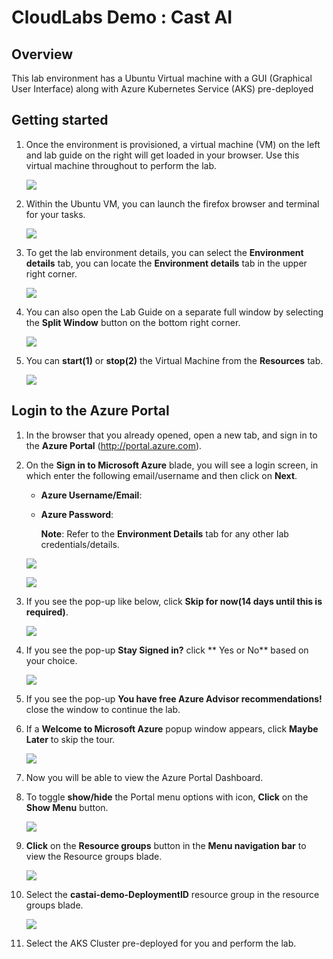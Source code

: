 # CloudLabs Demo : Cast AI

## Overview
This lab environment has a Ubuntu Virtual machine with a GUI (Graphical User Interface) along with Azure Kubernetes Service (AKS) pre-deployed

## Getting started

1. Once the environment is provisioned, a virtual machine (VM) on the left and lab guide on the right will get loaded in your browser. Use this virtual machine throughout to perform the lab.

   ![](images/vmandguide.png)
   
2. Within the Ubuntu VM, you can launch the firefox browser and terminal for your tasks.

   ![](images/ubuntu.png)

3. To get the lab environment details, you can select the **Environment details** tab, you can locate the **Environment details** tab in the upper right corner.
   
   ![](images/env-details.png)

4. You can also open the Lab Guide on a separate full window by selecting the **Split Window** button on the bottom right corner.
   
   ![](images/splitwindow.png)
 
5. You can **start(1)** or **stop(2)** the Virtual Machine from the **Resources** tab.

   ![](images/resources.png)
   
## Login to the Azure Portal

1. In the browser that you already opened, open a new tab, and sign in to the **Azure Portal** (<http://portal.azure.com>).

1. On the **Sign in to Microsoft Azure** blade, you will see a login screen, in which enter the following email/username and then click on **Next**.  

   * **Azure Username/Email**:  <inject key="AzureAdUserEmail"></inject> 
   * **Azure Password**:  <inject key="AzureAdUserPassword"></inject>

        **Note**: Refer to the **Environment Details** tab for any other lab credentials/details.
        
    ![](images/image-004.jpg)
  
    ![](images/image-005.jpg)
  
1. If you see the pop-up like below, click **Skip for now(14 days until this is required)**.

    ![](images/image004.png)

1. If you see the pop-up **Stay Signed in?** click ** Yes or No** based on your choice.

    ![](images/image-006.jpg)

1. If you see the pop-up **You have free Azure Advisor recommendations!** close the window to continue the lab. 

1. If a **Welcome to Microsoft Azure** popup window appears, click **Maybe Later** to skip the tour.

    ![](images/image-007.jpg)

1. Now you will be able to view the Azure Portal Dashboard.

1. To toggle **show/hide** the Portal menu options with icon, **Click** on the **Show Menu** button.

      ![](images/Picture1.png)

1. **Click** on the **Resource groups** button in the **Menu navigation bar** to view the Resource groups blade.
 
      ![](images/Picture2.jpg)
      
1. Select the **castai-demo-DeploymentID** resource group in the resource groups blade.

      ![](images/rg.png)
    
1.  Select the AKS Cluster pre-deployed for you and perform the lab.
